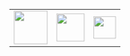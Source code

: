 <table>
<tr>
<td>
<a href=https://gitlab.com/alexandre-macedo>
  <img valign="middle" src="https://about.gitlab.com/images/press/logo/print/png/gitlab-logo-550.png" width="60">
</a>
</td>
<td>
<a href=https://github.com/alexandre-macedo>
  <img valign="middle" src="https://github.githubassets.com/images/modules/logos_page/GitHub-Mark.png" width="50">
</a>
</td>
<td>
<a href=https://www.linkedin.com/in/alexandre-macedo>
  <img valign="middle" src="https://content.linkedin.com/content/dam/me/business/en-us/amp/brand-site/v2/bg/LI-Bug.svg.original.svg" width="40">
</a>
</td>
</tr>
</table>
